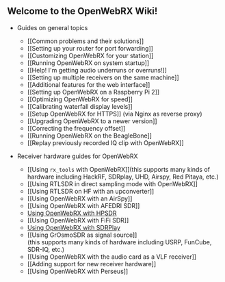 ## Welcome to the OpenWebRX Wiki!

* Guides on general topics
  * [[Common problems and their solutions]]
  * [[Setting up your router for port forwarding]]
  * [[Customizing OpenWebRX for your station]]
  * [[Running OpenWebRX on system startup]]
  * [[Help! I'm getting audio underruns or overruns!]]
  * [[Setting up multiple receivers on the same machine]]
  * [[Additional features for the web interface]]
  * [[Setting up OpenWebRX on a Raspberry Pi 2]]
  * [[Optimizing OpenWebRX for speed]]
  * [[Calibrating waterfall display levels]]
  * [[Setup OpenWebRX for HTTPS]] (via Nginx as reverse proxy)
  * [[Upgrading OpenWebRX to a newer version]]
  * [[Correcting the frequency offset]]
  * [[Running OpenWebRX on the BeagleBone]]
  * [[Replay previously recorded IQ clip with OpenWebRX]]

* Receiver hardware guides for OpenWebRX
    * [[Using `rx_tools` with OpenWebRX]](this supports many kinds of hardware including HackRF, SDRplay, UHD, Airspy, Red Pitaya, etc.)
    * [[Using RTLSDR in direct sampling mode with OpenWebRX]]
    * [[Using RTLSDR on HF with an upconverter]]
    * [[Using OpenWebRX with an AirSpy]]
    * [[Using OpenWebRX with AFEDRI SDR]]
    * [Using OpenWebRX with HPSDR](http://blog.sdr.hu/2016/06/23/hpsdrtool.html)
    * [[Using OpenWebRX with FiFi SDR]]
    * [Using OpenWebRX with SDRPlay](https://github.com/krippendorf/SDRPlayPorts)
    * [[Using GrOsmoSDR as signal source]]<br/>(this supports many kinds of hardware including USRP, FunCube, SDR-IQ, etc.)
    * [[Using OpenWebRX with the audio card as a VLF receiver]]
    * [[Adding support for new receiver hardware]]
    * [[Using OpenWebRX with Perseus]]